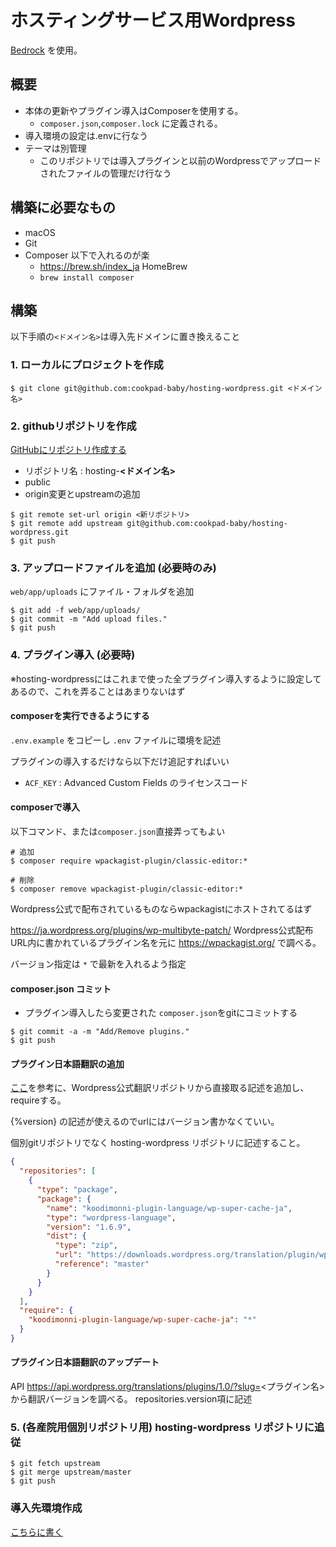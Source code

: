 # ホスティングサービス用Wordpress

[Bedrock](https://roots.io/bedrock/) を使用。

## 概要
* 本体の更新やプラグイン導入はComposerを使用する。
  * `composer.json`,`composer.lock` に定義される。
* 導入環境の設定は.envに行なう
* テーマは別管理
  * このリポジトリでは導入プラグインと以前のWordpressでアップロードされたファイルの管理だけ行なう

## 構築に必要なもの
* macOS
* Git
* Composer 以下で入れるのが楽
  * https://brew.sh/index_ja HomeBrew
  * `brew install composer`

## 構築
以下手順の`<ドメイン名>`は導入先ドメインに置き換えること

### 1. ローカルにプロジェクトを作成
```ShellSession
$ git clone git@github.com:cookpad-baby/hosting-wordpress.git <ドメイン名>
```

### 2. githubリポジトリを作成
[GitHubにリポジトリ作成する](https://github.com/organizations/cookpad-baby/repositories/new)
* リポジトリ名 : hosting-**<ドメイン名>**
* public
* origin変更とupstreamの追加

```ShellSession
$ git remote set-url origin <新リポジトリ>
$ git remote add upstream git@github.com:cookpad-baby/hosting-wordpress.git
$ git push
```

### 3. アップロードファイルを追加 (必要時のみ)
`web/app/uploads` にファイル・フォルダを追加

```ShellSession
$ git add -f web/app/uploads/
$ git commit -m "Add upload files."
$ git push
```

### 4. プラグイン導入 (必要時)
※hosting-wordpressにはこれまで使った全プラグイン導入するように設定してあるので、これを弄ることはあまりないはず

#### composerを実行できるようにする
`.env.example` をコピーし `.env` ファイルに環境を記述

プラグインの導入するだけなら以下だけ追記すればいい
* `ACF_KEY` : Advanced Custom Fields のライセンスコード

#### composerで導入
以下コマンド、または`composer.json`直接弄ってもよい
```ShellSession
# 追加
$ composer require wpackagist-plugin/classic-editor:*

# 削除
$ composer remove wpackagist-plugin/classic-editor:*
```

Wordpress公式で配布されているものならwpackagistにホストされてるはず

https://ja.wordpress.org/plugins/wp-multibyte-patch/ Wordpress公式配布URL内に書かれているプラグイン名を元に https://wpackagist.org/ で調べる。

バージョン指定は `*` で最新を入れるよう指定

#### composer.json コミット
* プラグイン導入したら変更された `composer.json`をgitにコミットする
```ShellSession
$ git commit -a -m "Add/Remove plugins."
$ git push
```

#### プラグイン日本語翻訳の追加
[ここ](https://github.com/wp-languages/wp-languages.github.io#manually-adding-any-language-zip-to-your-composerjson)を参考に、Wordpress公式翻訳リポジトリから直接取る記述を追加し、requireする。

{%version} の記述が使えるのでurlにはバージョン書かなくていい。

個別gitリポジトリでなく hosting-wordpress リポジトリに記述すること。

```json
{
  "repositories": [
    {
      "type": "package",
      "package": {
        "name": "koodimonni-plugin-language/wp-super-cache-ja",
        "type": "wordpress-language",
        "version": "1.6.9",
        "dist": {
          "type": "zip",
          "url": "https://downloads.wordpress.org/translation/plugin/wp-super-cache/{%version}/ja.zip",
          "reference": "master"
        }
      }
    }
  ],
  "require": {
    "koodimonni-plugin-language/wp-super-cache-ja": "*"
  }
}
```

#### プラグイン日本語翻訳のアップデート

API https://api.wordpress.org/translations/plugins/1.0/?slug=<プラグイン名> から翻訳バージョンを調べる。
repositories.version項に記述

### 5. (各産院用個別リポジトリ用) hosting-wordpress リポジトリに追従
```ShellSession
$ git fetch upstream
$ git merge upstream/master
$ git push
```

### 導入先環境作成
[こちらに書く](https://github.com/cookpad-baby/BabyPad-ansible/wiki/Create-Wordpress-Host)
